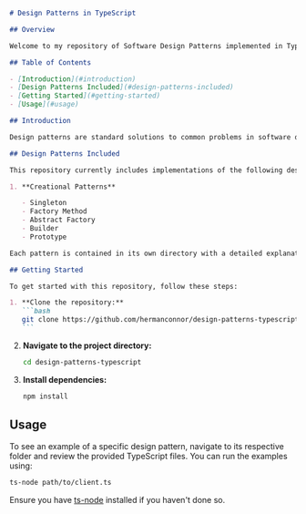 ````markdown
# Design Patterns in TypeScript

## Overview

Welcome to my repository of Software Design Patterns implemented in TypeScript! This collection showcases my understanding and application of various design patterns, demonstrating my ability to write clean, maintainable, and efficient code.

## Table of Contents

- [Introduction](#introduction)
- [Design Patterns Included](#design-patterns-included)
- [Getting Started](#getting-started)
- [Usage](#usage)

## Introduction

Design patterns are standard solutions to common problems in software design. This collection aims to provide developers with easy access to these patterns and demonstrate how to implement them effectively in TypeScript.

## Design Patterns Included

This repository currently includes implementations of the following design patterns:

1. **Creational Patterns**

   - Singleton
   - Factory Method
   - Abstract Factory
   - Builder
   - Prototype

Each pattern is contained in its own directory with a detailed explanation and example code.

## Getting Started

To get started with this repository, follow these steps:

1. **Clone the repository:**
   ```bash
   git clone https://github.com/hermanconnor/design-patterns-typescript.git
   ```
````

2. **Navigate to the project directory:**

   ```bash
   cd design-patterns-typescript
   ```

3. **Install dependencies:**
   ```bash
   npm install
   ```

## Usage

To see an example of a specific design pattern, navigate to its respective folder and review the provided TypeScript files. You can run the examples using:

```bash
ts-node path/to/client.ts
```

Ensure you have [ts-node](https://typescritptlang.org/docs/handbook/release-notes/typescript-4-0.html#ts-node) installed if you haven't done so.
